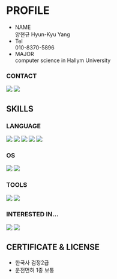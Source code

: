 #  PROFILE
* NAME</br>양현규 Hyun-Kyu Yang
* Tel</br> 010-8370-5896
* MAJOR</br> computer science in Hallym University
### CONTACT
[<img src ="https://img.shields.io/badge/FACE BOOK-1877f2?style=flat&logo=Facebook&logoColor=white"/>]("https://www.facebook.com/profile.php?id=100004070140353") <img src ="https://img.shields.io/badge/Instagram-E4405F?style=flat&logo=instagram&logoColor=white"/>



## SKILLS
### LANGUAGE
<img src ="https://img.shields.io/badge/C Language-A8B9CC?style=flat&logo=C&logoColor=white"/>  <img src ="https://img.shields.io/badge/Python-3776AB?style=flat&logo=Python&logoColor=white"/> <img src ="https://img.shields.io/badge/Java-3776AB?style=flat&logo=Java&logoColor=white"/> <img src ="https://img.shields.io/badge/Mark Down-000000?style=flat&logo=Markdown&logoColor=white"/> <img src ="https://img.shields.io/badge/C++ language-00599C?style=flat&logo=C++&logoColor=white"/>
### OS
<img src ="https://img.shields.io/badge/Ubuntu-E95420?style=flat&logo=Ubuntu&logoColor=white"/>  <img src ="https://img.shields.io/badge/Kali Linux-557C94?style=flat&logo=Kali linux&logoColor=white"/>
### TOOLS
<img src ="https://img.shields.io/badge/Android Studio -3DDC84?style=flat&logo=Android Studio&logoColor=white"/>  <img src ="https://img.shields.io/badge/Figma -F24E1E?style=flat&logo=Figma&logoColor=white"/>
### INTERESTED IN...
<img src ="https://img.shields.io/badge/Amazon AWS-232F3E?style=flat&logo=AmazonAWS&logoColor=white"/>  <img src ="https://img.shields.io/badge/Kotlin-7F52FF?style=flat&logo=Kotlin&logoColor=white"/> 

## CERTIFICATE & LICENSE
* 한국사 검정2급
* 운전면허 1종 보통
